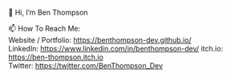 👋 Hi, I’m Ben Thompson  

📫 How To Reach Me:  
Website / Portfolio: https://benthompson-dev.github.io/  
LinkedIn: https://www.linkedin.com/in/benthompson-dev/
itch.io: https://ben-thompson.itch.io  
Twitter: https://twitter.com/BenThompson_Dev

<!---
BenThompson-Dev/BenThompson-Dev is a ✨ special ✨ repository because its `README.md` (this file) appears on your GitHub profile.
You can click the Preview link to take a look at your changes.
--->
